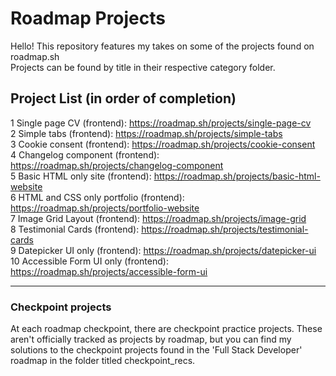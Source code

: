 # Roadmap Projects
Hello! This repository features my takes on some of the projects found on roadmap.sh <br> Projects can be found by title in their respective category folder.

## Project List (in order of completion)

1 Single page CV (frontend): https://roadmap.sh/projects/single-page-cv
<br>
2 Simple tabs (frontend): https://roadmap.sh/projects/simple-tabs
<br>
3 Cookie consent (frontend): https://roadmap.sh/projects/cookie-consent
<br>
4 Changelog component (frontend): https://roadmap.sh/projects/changelog-component
<br>
5 Basic HTML only site (frontend): https://roadmap.sh/projects/basic-html-website
<br>
6 HTML and CSS only portfolio (frontend): https://roadmap.sh/projects/portfolio-website
<br>
7 Image Grid Layout (frontend): https://roadmap.sh/projects/image-grid
<br>
8 Testimonial Cards (frontend): https://roadmap.sh/projects/testimonial-cards
<br>
9 Datepicker UI only (frontend): https://roadmap.sh/projects/datepicker-ui
<br>
10 Accessible Form UI only (frontend): https://roadmap.sh/projects/accessible-form-ui


<hr>

### Checkpoint projects

At each roadmap checkpoint, there are checkpoint practice projects. These aren't officially tracked as projects by roadmap, but you can find my solutions to the checkpoint projects
found in the 'Full Stack Developer' roadmap in the folder titled checkpoint_recs. 
